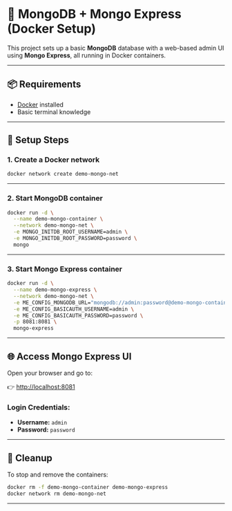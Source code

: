 # 🚀 MongoDB + Mongo Express (Docker Setup)

This project sets up a basic **MongoDB** database with a web-based admin UI using **Mongo Express**, all running in Docker containers.

---

## 📦 Requirements

- [Docker](https://docs.docker.com/get-docker/) installed
- Basic terminal knowledge

---

## 🯡 Setup Steps

### 1. Create a Docker network

```bash
docker network create demo-mongo-net
```

---

### 2. Start MongoDB container

```bash
docker run -d \
  --name demo-mongo-container \
  --network demo-mongo-net \
  -e MONGO_INITDB_ROOT_USERNAME=admin \
  -e MONGO_INITDB_ROOT_PASSWORD=password \
  mongo
```

---

### 3. Start Mongo Express container

```bash
docker run -d \
  --name demo-mongo-express \
  --network demo-mongo-net \
  -e ME_CONFIG_MONGODB_URL="mongodb://admin:password@demo-mongo-container:27017/?authSource=admin" \
  -e ME_CONFIG_BASICAUTH_USERNAME=admin \
  -e ME_CONFIG_BASICAUTH_PASSWORD=password \
  -p 8081:8081 \
  mongo-express
```

---

## 🌐 Access Mongo Express UI

Open your browser and go to:

👉 [http://localhost:8081](http://localhost:8081)

### Login Credentials:
- **Username:** `admin`
- **Password:** `password`

---

## 🧼 Cleanup

To stop and remove the containers:

```bash
docker rm -f demo-mongo-container demo-mongo-express
docker network rm demo-mongo-net
```

---

